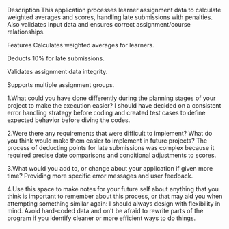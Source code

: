 Description
This application processes learner assignment data to calculate weighted averages and scores, handling late submissions with penalties. Also  validates input data and ensures correct assignment/course relationships.

Features
Calculates weighted averages for learners.

Deducts 10% for late submissions.

Validates assignment data integrity.

Supports multiple assignment groups.



1.What could you have done differently during the planning stages of your project to make the execution easier?
I should have decided on a consistent error handling strategy before coding and created test cases to define expected behavior before diving the codes.

2.Were there any requirements that were difficult to implement? What do you think would make them easier to implement in future projects?
 The process of deducting points for late submissions was complex because it required precise date comparisons and conditional adjustments to scores.

3.What would you add to, or change about your application if given more time?
 Providing  more specific error messages and user feedback.

4.Use this space to make notes for your future self about anything that you think is important to remember about this process, or that may aid you when attempting something similar again:
I should always design with flexibility in mind. Avoid hard-coded data  and on’t be afraid to rewrite parts of the program if you identify cleaner or more efficient ways to do things.
